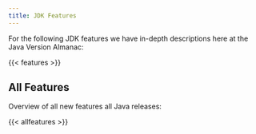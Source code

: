 ```yaml
---
title: JDK Features
---
```


For the following JDK features we have in-depth descriptions here at the Java Version Almanac:

{{< features >}}

## All Features

Overview of all new features all Java releases:

{{< allfeatures >}}